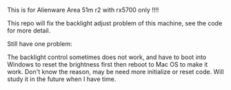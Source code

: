 This is for Alienware Area 51m r2 with rx5700 only !!!!

This repo will fix the backlight adjust problem of this machine, see the code for more detail.

Still have one problem:

The backlight control sometimes does not work, and have to boot into Windows to reset the brightness first then reboot to Mac OS to make it work. Don't know the reason, may be need more initialize or reset code. Will study it in the future when I have time.
